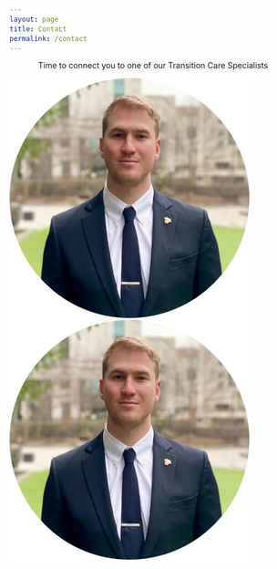 ```yaml
---
layout: page
title: Contact
permalink: /contact
---
```


<center>Time to connect you to one of our Transition Care Specialists</center>

![title](/assets/img/Team.jpg)
<img src="Team.jpg" alt="Team">

